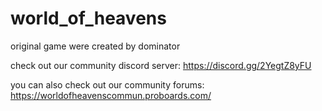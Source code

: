 # world_of_heavens

 original game were created by dominator
 
check out our community discord server: https://discord.gg/2YegtZ8yFU

you can also check out our community forums: https://worldofheavenscommun.proboards.com/
